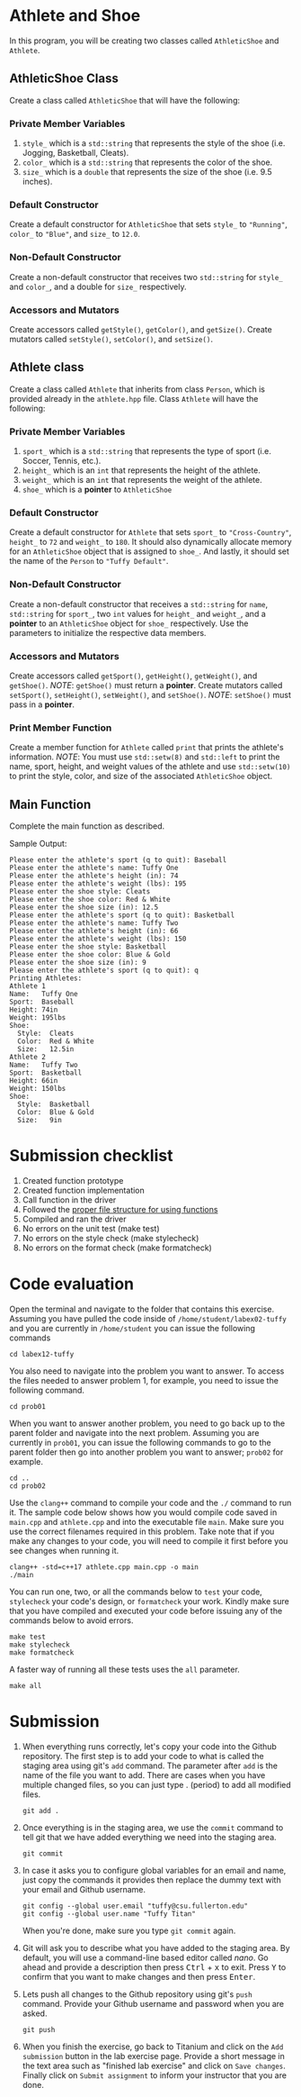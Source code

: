 # Athlete and Shoe
In this program, you will be creating two classes called `AthleticShoe` and `Athlete`.

## AthleticShoe Class
Create a class called `AthleticShoe` that will have the following:

### Private Member Variables
1. `style_` which is a `std::string` that represents the style of the shoe (i.e. Jogging, Basketball, Cleats).
1. `color_` which is a `std::string` that represents the color of the shoe.
1. `size_` which is a `double` that represents the size of the shoe (i.e. 9.5 inches).

### Default Constructor
Create a default constructor for `AthleticShoe` that sets `style_` to `"Running"`, `color_` to `"Blue"`, and `size_` to `12.0`.

### Non-Default Constructor
Create a non-default constructor that receives two `std::string` for `style_` and `color_`, and a double for `size_` respectively.

### Accessors and Mutators
Create accessors called `getStyle()`, `getColor()`, and `getSize()`.
Create mutators called `setStyle()`, `setColor()`, and `setSize()`.

## Athlete class
Create a class called `Athlete` that inherits from class `Person`, which is provided already in the `athlete.hpp` file. Class `Athlete` will have the following:

### Private Member Variables
1. `sport_` which is a `std::string` that represents the type of sport (i.e. Soccer, Tennis, etc.).
1. `height_` which is an `int` that represents the height of the athlete.
1. `weight_` which is an `int` that represents the weight of the athlete.
1. `shoe_` which is a **pointer** to `AthleticShoe`

### Default Constructor
Create a default constructor for `Athlete` that sets `sport_` to `"Cross-Country"`, `height_` to `72`
and `weight_` to `180`. It should also dynamically allocate memory for an `AthleticShoe` object that is assigned to `shoe_`. And lastly, it should set the name of the `Person` to `"Tuffy Default"`.

### Non-Default Constructor
Create a non-default constructor that receives a `std::string` for `name`, `std::string` for `sport_`, two `int` values for `height_` and `weight_`, and a **pointer** to an `AthleticShoe` object for `shoe_` respectively. Use the parameters to initialize the respective data members.

### Accessors and Mutators
Create accessors called `getSport()`, `getHeight()`, `getWeight()`, and `getShoe()`. *NOTE*: `getShoe()` must return a **pointer**.
Create mutators called `setSport()`, `setHeight()`, `setWeight()`, and `setShoe()`. *NOTE*: `setShoe()` must pass in a **pointer**.

### Print Member Function
Create a member function for `Athlete` called `print` that prints the athlete's information. *NOTE*: You must use `std::setw(8)` and `std::left` to print the name, sport, height, and weight values of the athlete and use `std::setw(10)` to print the style, color, and size of the associated `AthleticShoe` object.

## Main Function
Complete the main function as described.

Sample Output:
```
Please enter the athlete's sport (q to quit): Baseball
Please enter the athlete's name: Tuffy One
Please enter the athlete's height (in): 74
Please enter the athlete's weight (lbs): 195
Please enter the shoe style: Cleats
Please enter the shoe color: Red & White
Please enter the shoe size (in): 12.5
Please enter the athlete's sport (q to quit): Basketball
Please enter the athlete's name: Tuffy Two
Please enter the athlete's height (in): 66
Please enter the athlete's weight (lbs): 150
Please enter the shoe style: Basketball
Please enter the shoe color: Blue & Gold
Please enter the shoe size (in): 9
Please enter the athlete's sport (q to quit): q
Printing Athletes:
Athlete 1
Name:   Tuffy One
Sport:  Baseball
Height: 74in
Weight: 195lbs
Shoe:
  Style:  Cleats
  Color:  Red & White
  Size:   12.5in
Athlete 2
Name:   Tuffy Two
Sport:  Basketball
Height: 66in
Weight: 150lbs
Shoe:
  Style:  Basketball
  Color:  Blue & Gold
  Size:   9in
```

# Submission checklist
1. Created function prototype
1. Created function implementation
1. Call function in the driver
1. Followed the [proper file structure for using functions](https://github.com/ILXL-guides/function-file-organization)
1. Compiled and ran the driver
1. No errors on the unit test (make test)
1. No errors on the style check (make stylecheck)
1. No errors on the format check (make formatcheck)

# Code evaluation
Open the terminal and navigate to the folder that contains this exercise. Assuming you have pulled the code inside of `/home/student/labex02-tuffy` and you are currently in `/home/student` you can issue the following commands

```
cd labex12-tuffy
```

You also need to navigate into the problem you want to answer. To access the files needed to answer problem 1, for example, you need to issue the following command.

```
cd prob01
```

When you want to answer another problem, you need to go back up to the parent folder and navigate into the next problem. Assuming you are currently in `prob01`, you can issue the following commands to go to the parent folder then go into another problem you want to answer; `prob02` for example.

```
cd ..
cd prob02
```

Use the `clang++` command to compile your code and the `./` command to run it. The sample code below shows how you would compile code saved in `main.cpp` and `athlete.cpp` and into the executable file `main`. Make sure you use the correct filenames required in this problem.  Take note that if you make any changes to your code, you will need to compile it first before you see changes when running it.

```
clang++ -std=c++17 athlete.cpp main.cpp -o main
./main
```

You can run one, two, or all the commands below to `test` your code, `stylecheck` your code's design, or `formatcheck` your work. Kindly make sure that you have compiled and executed your code before issuing any of the commands below to avoid errors.

```
make test
make stylecheck
make formatcheck
```

A faster way of running all these tests uses the `all` parameter.

```
make all
```

# Submission
1. When everything runs correctly,  let's copy your code into the Github repository. The first step is to add your code to what is called the staging area using git's `add` command. The parameter after `add` is the name of the file you want to add. There are cases when you have multiple changed files, so you can just type . (period) to add all modified files.

    ```
    git add .
    ```
1. Once everything is in the staging area, we use the `commit` command to tell git that we have added everything we need into the staging area.

    ```
    git commit
    ```
1. In case it asks you  to configure global variables for an email and name, just copy the commands it provides then replace the dummy text with your email and Github username.

    ```
    git config --global user.email "tuffy@csu.fullerton.edu"
    git config --global user.name "Tuffy Titan"
    ```
    When you're done, make sure you type `git commit` again.
1. Git will ask you to describe what you have added to the staging area. By default, you will use a command-line based editor called *nano*. Go ahead and provide a description then press <kbd>Ctrl</kbd> + <kbd>x</kbd> to exit. Press <kbd>Y</kbd> to confirm that you want to make changes and then press <kbd>Enter</kbd>.
1. Lets push all changes to the Github repository using git's `push` command. Provide your Github username and password when you are asked.

    ```
    git push
    ```
1. When you finish the exercise, go back to Titanium and click on the `Add submission` button in the lab exercise page. Provide a short message in the text area such as "finished lab exercise" and click on `Save changes`. Finally click on `Submit assignment` to inform your instructor that you are done.
